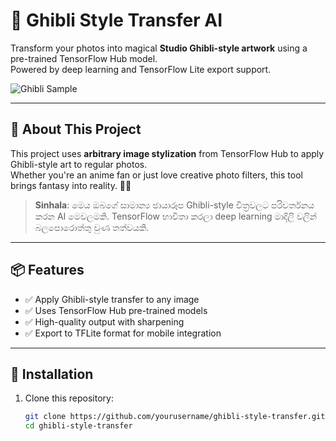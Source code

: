 # 🎨 Ghibli Style Transfer AI

Transform your photos into magical **Studio Ghibli-style artwork** using a pre-trained TensorFlow Hub model.  
Powered by deep learning and TensorFlow Lite export support.

![Ghibli Sample](https://your-image-link-here.com/sample.jpg) <!-- Add your demo output image here -->

---

## 🧠 About This Project

This project uses **arbitrary image stylization** from TensorFlow Hub to apply Ghibli-style art to regular photos.  
Whether you're an anime fan or just love creative photo filters, this tool brings fantasy into reality. 🌸✨

> **Sinhala**: මෙය ඔබගේ සාමාන්‍ය ඡායාරූප Ghibli-style චිත්‍රවලට පරිවර්තනය කරන AI මෙවලමකි. TensorFlow භාවිතා කරලා deep learning මාදිලි වලින් බලපොරොත්තු වුණ තත්වයකි.

---

## 📦 Features

- ✅ Apply Ghibli-style transfer to any image
- ✅ Uses TensorFlow Hub pre-trained models
- ✅ High-quality output with sharpening
- ✅ Export to TFLite format for mobile integration

---

## 🔧 Installation

1. Clone this repository:
   ```bash
   git clone https://github.com/yourusername/ghibli-style-transfer.git
   cd ghibli-style-transfer
